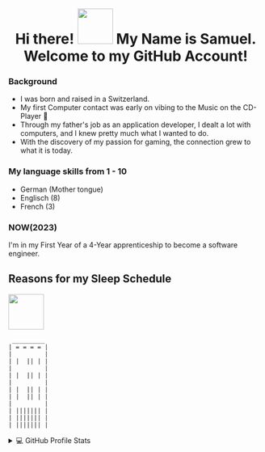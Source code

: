 <h1 align="center" textalign="center">
  Hi there!
  <img src="https://th.bing.com/th/id/R.e01866a62d0c493df9ae72c2fbb3b7ec?rik=vwsAw0eGBLJI3g&pid=ImgRaw&r=0"  height="70" />
  My Name is Samuel.
  <br/> Welcome to my GitHub Account!
</h1>

### Background

- I was born and raised in a Switzerland. 
- My first Computer contact was early on vibing to the Music on the CD-Player 🎸
- Through my father's job as an application developer, I dealt a lot with computers, and I knew pretty much what I wanted to do.
- With the discovery of my passion for gaming, the connection grew to what it is today.

### My language skills from 1 - 10

- German (Mother tongue)
- Englisch (8)
- French (3) 

### NOW(2023)

I'm in my First Year of a 4-Year apprenticeship to become a software engineer.

## Reasons for my Sleep Schedule

<img src="https://th.bing.com/th/id/R.9d03c274c78e32ec723bbbf31caa6156?rik=5VypbyHloCpXHg&pid=ImgRaw&r=0"  height="70" />

```
 _________ 
| = = = = |
|         |
| |  || | |
|         |
| |  || | |
|         |
| |  || | |
| |  || | |
|         |
| ||||||| |
| ||||||| |
| ||||||| |

```

<details> 
  <summary>💻 GitHub Profile Stats</summary>
  <div>
  <samp>
    <h2 align="center"> Github stats </h2>
      <br/>
    <details open>
  <summary><h3>Languages</h3></summary>
            <p align="center">
        <a href="https://github.com/uruguruu/">
          <img src="https://github-readme-stats.vercel.app/api/top-langs/?username=uruguruu&langs_count=6&theme=gruvbox&layout=compact&hide_border=true"
          alt="1999AZZAR :: overall Top Langs " /></a>
      </p>
        <p align="center">
          <a href="https://github.com/uruguruu/">
          <img width="45%" src="https://github-profile-summary-cards.vercel.app/api/cards/repos-per-language?username=uruguruu&theme=gruvbox&layout=compact&hide_border=true"
          alt="Uruguruu Langs :: Top Langs by repo" />
          <img width="45%" src="https://github-profile-summary-cards.vercel.app/api/cards/most-commit-language?username=uruguruu&theme=gruvbox&layout=compact&hide_border=true"
          alt="Uruguruu Commits :: Top Langs by commit" />
          </a>
        </p>
</details>
    <details open>
  <summary><h3>stasistic</h3></summary>
        <p align="center">
          <a href="https://github.com/uruguruu/">
          <img width="49.5%" src="https://github-readme-stats.vercel.app/api?username=uruguruu&show_icons=true&theme=gruvbox&hide_border=true" />
          <img width="49.5%" src="https://github-readme-streak-stats.herokuapp.com/?user=uruguruu&theme=gruvbox&hide_border=true" />
          </a>
       </p>
     <br>
     </samp>
  </div>    
</details> 
